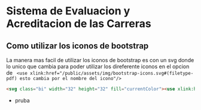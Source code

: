# Sistema de Evaluacion y Acreditacion de las Carreras

## Como utilizar los iconos de bootstrap

La manera mas facil de utilizar los iconos de bootstrap es con un svg donde lo unico que cambia para poder utilizar los direferente iconos en el opcion de ``` <use xlink:href="/public/assets/img/bootstrap-icons.svg#(filetype-pdf) esto cambia por el nombre del icono"/>```

```html
<svg class="bi" width="32" height="32" fill="currentColor"><use xlink:href="/public/assets/img/bootstrap-icons.svg#filetype-pdf"/></svg>
```

- pruba


